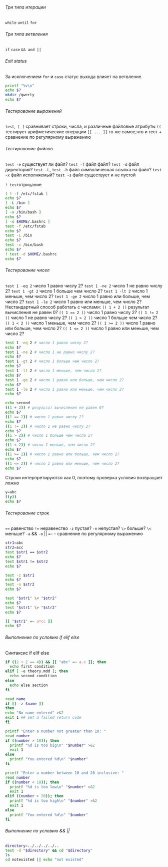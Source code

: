 ###### Три типа итерации
`while`
`until`
`for`

###### Три типа ветвления
`if`
`case`
`&& and ||`

###### Exit status
За исключением `for` и `case` статус выхода влияет на ветвление.

```bash
printf "%v\n"
echo $?
mkdir /qwerty
echo $?
```

###### Тестирование выражений
`test`,` [ ]` сравнивает строки, числа, и различные файловые атрибуты
`((` тестирует арифметические операции
`[[ ... ]]`  то же самое,что и тест + сравнение по регулярному выражению

###### Тестирование файлов
`test -e` существует ли файл?
`test -f` файл файл?
`test -d` файл директория?
`test -L`, `test -h`  файл символическая ссылка на файл?
`test -x` файл исполняемый?
`test -s` файл существует и не пустой

`! test`отрицание

```bash
[ ! -f /etc/fstab ]
echo $?
[ -L /bin ]
echo $?
[ -x /bin/bash ]
echo $?
[ -s $HOME/.bashrc ]
test -f /etc/fstab
echo $?
test -L /bin
echo $?
test -x /bin/bash
echo $?
! test -d $HOME/.bashrc
echo $?

```

###### Тестирование чисел

`test 1 -eq 2` число 1 равно числу 2?
`test 1 -ne 2` число 1 не равно числу 2?
`test 1 -gt 2` число 1 больше чем число 2?
`test 1 -lt 2` число 1 меньше, чем число 2?
`test 1 -ge 2` число 1 равно или больше, чем число 2?
`test 1 -le 2` число 1 равно или меньше, чем число 2?
Нестандартный способ работать с числами:
`(( 1 + 2 ))` результат вычисления не равен 0?
`(( 1 == 2 ))` число 1 равно числу 2?
`(( 1 != 2 ))` число 1 не равно числу 2?
`(( 1 > 2 ))` число 1 больше чем число 2?
`(( 1 < 2 ))` число 1 меньше, чем число 2?
`(( 1 >= 2 ))` число 1 равно или больше, чем число 2?
`(( 1 <= 2 ))` число 1 равно или меньше, чем число 2?

```bash
test 1 -eq 2 # число 1 равно числу 2?
echo $?
test 1 -ne 2 # число 1 не равно числу 2?
echo $?
test 1 -gt 2 # число 1 больше чем число 2?
echo $?
test 1 -lt 2 # число 1 меньше, чем число 2?
echo $?
test 1 -ge 2 # число 1 равно или больше, чем число 2?
echo $?
test 1 -le 2 # число 1 равно или меньше, чем число 2?
echo $?

echo second
((1 + 2)) # результат вычисления не равен 0?
echo $?
((1 == 2)) # число 1 равно числу 2?
echo $?
((1 != 2)) # число 1 не равно числу 2?
echo $?
((1 > 2)) # число 1 больше чем число 2?
echo $?
((1 < 2)) # число 1 меньше, чем число 2?
echo $?
((1 >= 2)) # число 1 равно или больше, чем число 2?
echo $?
((1 <= 2)) # число 1 равно или меньше, чем число 2?
echo $?

```

Строки интерпретируются как 0, поэтому проверка условия возвращает ложно
```bash
y=abc
((y))
echo $?
```

###### Тестирование строк
`==` равенство
`!=` неравенство
`-z` пустая?
`-n` непустая?
`\>` больше?
`\<` меньше?
`-a` &&
`-o` ||
`=~` - сравнение по регулярному выражению

```bash
str1=abc
str2=acc
test $str1 == $str2
echo $?
test $str1 != $str2
echo $?

test -z $str1
echo $?
test -n $str2
echo $?

test "$str1" \< "$str2"
echo $?
test "$str1" \> "$str2"
echo $?

[[ "$str1" =~ a*cc ]]
echo $?
```

###### Выполнение по условию if elif else
Синтаксис if elif else
```bash
if ((2 + 2 == 4)) && [[ "abc" =~ a.c ]]; then
  echo first condition
elif [ -e theory.mdd ]; then
  echo second condition
else
  echo else section
fi
```

```bash
read name
if [[ -z $name ]]
then
echo "No name entered" >&2
exit 1 ## Set a failed return code
fi
```

```bash
printf "Enter a number not greater than 10: "
read number
if ((number > 10)); then
  printf "%d is too big\n" "$number" >&2
  exit 1
else
  printf "You entered %d\n" "$number"
fi

```

```bash
printf "Enter a number between 10 and 20 inclusive: "
read number
if ((number < 10)); then
  printf "%d is too low\n" "$number" >&2
  exit 1
elif ((number > 20)); then
  printf "%d is too high\n" "$number" >&2
  exit 1
else
  printf "You entered %d\n" "$number"
fi
```

###### Выполнение по условию && ||

```bash
directory=../../../../..
test -d "$directory" && cd "$directory"
ls
cd notexisted || echo "not existed"

```




